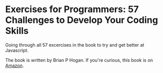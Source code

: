 # Exercises for Programmers: 57 Challenges to Develop Your Coding Skills
  
  Going through all 57 excercises in the book to try and get better at Javascript. 

  The book is written by Brian P Hogan. If you're curious, this book is on [Amazon](https://www.amazon.com/gp/product/1680501224).

